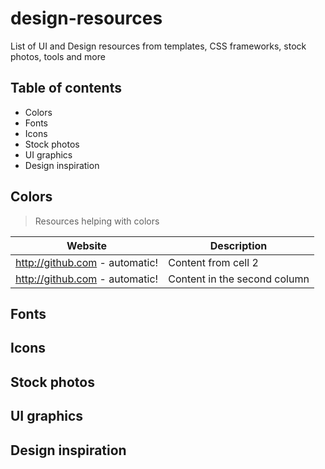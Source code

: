 # design-resources
List of UI and Design resources from templates, CSS frameworks, stock photos, tools and more

## Table of contents
* Colors
* Fonts
* Icons
* Stock photos
* UI graphics
* Design inspiration

## Colors
> Resources helping with colors

Website | Description
------------ | -------------
http://github.com - automatic! | Content from cell 2
http://github.com - automatic! | Content in the second column

## Fonts

## Icons

## Stock photos

## UI graphics

## Design inspiration
